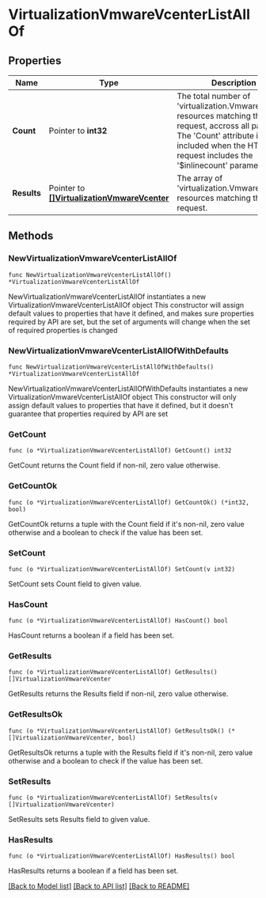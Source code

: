 # VirtualizationVmwareVcenterListAllOf

## Properties

Name | Type | Description | Notes
------------ | ------------- | ------------- | -------------
**Count** | Pointer to **int32** | The total number of &#39;virtualization.VmwareVcenter&#39; resources matching the request, accross all pages. The &#39;Count&#39; attribute is included when the HTTP GET request includes the &#39;$inlinecount&#39; parameter. | [optional] 
**Results** | Pointer to [**[]VirtualizationVmwareVcenter**](virtualization.VmwareVcenter.md) | The array of &#39;virtualization.VmwareVcenter&#39; resources matching the request. | [optional] 

## Methods

### NewVirtualizationVmwareVcenterListAllOf

`func NewVirtualizationVmwareVcenterListAllOf() *VirtualizationVmwareVcenterListAllOf`

NewVirtualizationVmwareVcenterListAllOf instantiates a new VirtualizationVmwareVcenterListAllOf object
This constructor will assign default values to properties that have it defined,
and makes sure properties required by API are set, but the set of arguments
will change when the set of required properties is changed

### NewVirtualizationVmwareVcenterListAllOfWithDefaults

`func NewVirtualizationVmwareVcenterListAllOfWithDefaults() *VirtualizationVmwareVcenterListAllOf`

NewVirtualizationVmwareVcenterListAllOfWithDefaults instantiates a new VirtualizationVmwareVcenterListAllOf object
This constructor will only assign default values to properties that have it defined,
but it doesn't guarantee that properties required by API are set

### GetCount

`func (o *VirtualizationVmwareVcenterListAllOf) GetCount() int32`

GetCount returns the Count field if non-nil, zero value otherwise.

### GetCountOk

`func (o *VirtualizationVmwareVcenterListAllOf) GetCountOk() (*int32, bool)`

GetCountOk returns a tuple with the Count field if it's non-nil, zero value otherwise
and a boolean to check if the value has been set.

### SetCount

`func (o *VirtualizationVmwareVcenterListAllOf) SetCount(v int32)`

SetCount sets Count field to given value.

### HasCount

`func (o *VirtualizationVmwareVcenterListAllOf) HasCount() bool`

HasCount returns a boolean if a field has been set.

### GetResults

`func (o *VirtualizationVmwareVcenterListAllOf) GetResults() []VirtualizationVmwareVcenter`

GetResults returns the Results field if non-nil, zero value otherwise.

### GetResultsOk

`func (o *VirtualizationVmwareVcenterListAllOf) GetResultsOk() (*[]VirtualizationVmwareVcenter, bool)`

GetResultsOk returns a tuple with the Results field if it's non-nil, zero value otherwise
and a boolean to check if the value has been set.

### SetResults

`func (o *VirtualizationVmwareVcenterListAllOf) SetResults(v []VirtualizationVmwareVcenter)`

SetResults sets Results field to given value.

### HasResults

`func (o *VirtualizationVmwareVcenterListAllOf) HasResults() bool`

HasResults returns a boolean if a field has been set.


[[Back to Model list]](../README.md#documentation-for-models) [[Back to API list]](../README.md#documentation-for-api-endpoints) [[Back to README]](../README.md)


